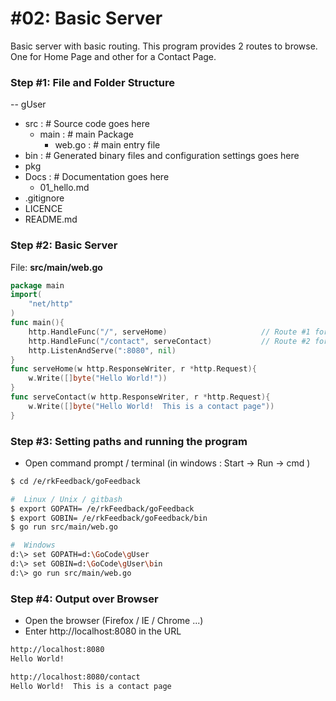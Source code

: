 # #02: Basic Server 
Basic server with basic routing.  This program provides 2 routes to browse. One for Home Page and other for a Contact Page.
### Step #1: File and Folder Structure
-- gUser
+ src     :  # Source code goes here
    - main  :  # main Package
        - web.go  :  # main entry file
+ bin     :  # Generated binary files and configuration settings goes here
+ pkg
+ Docs       :  # Documentation goes here
  - 01_hello.md
+ .gitignore
+ LICENCE
+ README.md
 
### Step #2:  Basic Server
File: **src/main/web.go**  
```go
package main 
import(
    "net/http"
)
func main(){
    http.HandleFunc("/", serveHome)						// Route #1 for Home Page
    http.HandleFunc("/contact", serveContact)			// Route #2 for Contact Page
    http.ListenAndServe(":8080", nil)
}
func serveHome(w http.ResponseWriter, r *http.Request){
    w.Write([]byte("Hello World!"))
}
func serveContact(w http.ResponseWriter, r *http.Request){
    w.Write([]byte("Hello World!  This is a contact page"))
}
```

### Step #3:  Setting paths and running the program
- Open command prompt / terminal (in windows : Start -> Run -> cmd )
```sh
$ cd /e/rkFeedback/goFeedback
```
```sh
#  Linux / Unix / gitbash
$ export GOPATH= /e/rkFeedback/goFeedback
$ export GOBIN= /e/rkFeedback/goFeedback/bin
$ go run src/main/web.go
```
```sh
#  Windows
d:\> set GOPATH=d:\GoCode\gUser
d:\> set GOBIN=d:\GoCode\gUser\bin
d:\> go run src/main/web.go
```

### Step #4: Output over Browser
- Open the browser (Firefox / IE / Chrome ...)
- Enter http://localhost:8080 in the URL
```html
http://localhost:8080
Hello World!
```
```html
http://localhost:8080/contact
Hello World!  This is a contact page
```
